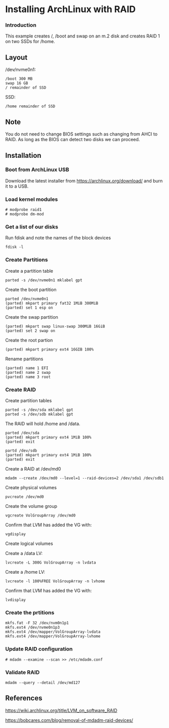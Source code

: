 # Installing ArchLinux with RAID

### Introduction
This example creates /, /boot and swap on an m.2 disk and creates RAID 1 on two SSDs for /home.

## Layout

/dev/nvme0n1:

```
/boot 300 MB
swap 16 GB
/ remainder of SSD
```

SSD:

```
/home remainder of SSD
```

## Note

You do not need to change BIOS settings such as changing from AHCI to RAID. As long as the BIOS can detect two disks we can proceed.

## Installation

### Boot from ArchLinux USB

 Download the latest installer from https://archlinux.org/download/ and burn it to a USB.

### Load kernel modules
 
 ```
 # modprobe raid1
 # modprobe dm-mod
 ```

### Get a list of our disks

Run fdisk and note the names of the block devices
```
fdisk -l
```

### Create Partitions

Create a partition table

```
parted -s /dev/nvme0n1 mklabel gpt
```

Create the boot partition

```
parted /dev/nvme0n1
(parted) mkpart primary fat32 1MiB 300MiB
(parted) set 1 esp on
```

Create the swap partition

```
(parted) mkpart swap linux-swap 300MiB 16GiB
(parted) set 2 swap on
```


Create the root partion

```
(parted) mkpart primary ext4 16GIB 100%
```

Rename partitions

```
(parted) name 1 EFI
(parted) name 2 swap
(parted) name 3 root
```

### Create RAID

Create partition tables

```
parted -s /dev/sda mklabel gpt
parted -s /dev/sdb mklabel gpt
```

The RAID will hold /home and /data.

```
parted /dev/sda
(parted) mkpart primary ext4 1MiB 100%
(parted) exit
```

```
partd /dev/sdb
(parted) mkpart primary ext4 1MiB 100%
(parted) exit
```

Create a RAID at /dev/md0

```
mdadm --create /dev/md0 --level=1 --raid-devices=2 /dev/sda1 /dev/sdb1
```

Create physical volumes

```
pvcreate /dev/md0
```

Create the volume group

```
vgcreate VolGroupArray /dev/md0
```

Confirm that LVM has added the VG with:

```
vgdisplay
```

Create logical volumes

Create a /data LV:

```
lvcreate -L 300G VolGroupArray -n lvdata
```

Create a /home LV:

```
lvcreate -l 100%FREE VolGroupArray -n lvhome
```

Confirm that LVM has added the VG with:

```
lvdisplay
```

### Create the prtitions

```
mkfs.fat -F 32 /dev/nvm0n1p1
mkfs.ext4 /dev/nvme0n1p3
mkfs.ext4 /dev/mapper/VolGroupArray-lvdata
mkfs.ext4 /dev/mapper/VolGroupArray-lvhome
```

### Update RAID configuration

```
# mdadm --examine --scan >> /etc/mdadm.conf
```


### Validate RAID

```
mdadm --query --detail /dev/md127
```

## References

https://wiki.archlinux.org/title/LVM_on_software_RAID

https://bobcares.com/blog/removal-of-mdadm-raid-devices/
